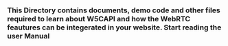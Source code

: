 ### This Directory contains documents, demo code and other files required to learn about W5CAPI and how the WebRTC feautures can be integerated in your website. Start reading the user Manual
